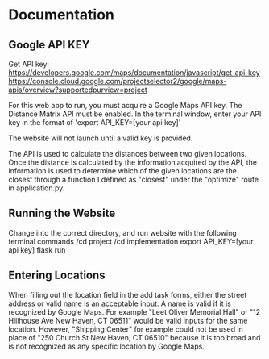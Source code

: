 # Documentation

## Google API KEY

Get API key:
https://developers.google.com/maps/documentation/javascript/get-api-key
https://console.cloud.google.com/projectselector2/google/maps-apis/overview?supportedpurview=project

For this web app to run, you must acquire a Google Maps API key. The Distance
Matrix API must be enabled. In the terminal window, enter your API key in the
format of 'export API_KEY=[your api key]'

The website will not launch until a valid key is provided.

The API is used to calculate the distances between two given locations.
Once the distance is calculated by the information acquired by the API, the
information is used to determine which of the given locations are the closest
through a function I defined as "closest" under the "optimize" route in application.py.

## Running the Website

Change into the correct directory, and run website with the following terminal commands
/cd project
/cd implementation
export API_KEY=[your api key]
flask run

## Entering Locations

When filling out the location field in the add task forms, either the street address
or valid name is an acceptable input. A name is valid if it is recognized by Google Maps.
For example "Leet Oliver Memorial Hall" or "12 Hillhouse Ave New Haven, CT 06511" would
be valid inputs for the same location. However, "Shipping Center" for example could not
be used in place of "250 Church St New Haven, CT 06510" because it is too broad and is not
recognized as any specific location by Google Maps.




